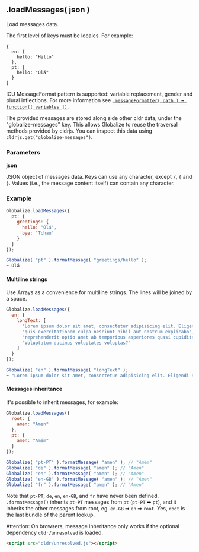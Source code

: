 ## .loadMessages( json )

Load messages data.

The first level of keys must be locales. For example:

```
{
  en: {
    hello: "Hello"
  },
  pt: {
    hello: "Olá"
  }
}
```

ICU MessageFormat pattern is supported: variable replacement, gender and plural
inflections. For more information see [`.messageFormatter( path ) ➡ function([
variables ])`](./message-formatter.md).

The provided messages are stored along side other cldr data, under the
"globalize-messages" key. This allows Globalize to reuse the traversal methods
provided by cldrjs. You can inspect this data using
`cldrjs.get("globalize-messages")`.

### Parameters

**json**

JSON object of messages data. Keys can use any character, except `/`, `{` and
`}`. Values (i.e., the message content itself) can contain any character.

### Example

```javascript
Globalize.loadMessages({
  pt: {
    greetings: {
      hello: "Olá",
      bye: "Tchau"
    }
  }
});

Globalize( "pt" ).formatMessage( "greetings/hello" );
➡ Olá
```

#### Multiline strings

Use Arrays as a convenience for multiline strings. The lines will be joined by a
space.

```javascript
Globalize.loadMessages({
  en: {
    longText: [
      "Lorem ipsum dolor sit amet, consectetur adipisicing elit. Eligendi non",
      "quis exercitationem culpa nesciunt nihil aut nostrum explicabo",
      "reprehenderit optio amet ab temporibus asperiores quasi cupiditate.",
      "Voluptatum ducimus voluptates voluptas?"
    ]
  }
});

Globalize( "en" ).formatMessage( "longText" );
➡ "Lorem ipsum dolor sit amet, consectetur adipisicing elit. Eligendi non quis exercitationem culpa nesciunt nihil aut nostrum explicabo reprehenderit optio amet ab temporibus asperiores quasi cupiditate. Voluptatum ducimus voluptates voluptas?"
```

#### Messages inheritance

It's possible to inherit messages, for example:

```javascript
Globalize.loadMessages({
  root: {
    amen: "Amen"
  },
  pt: {
    amen: "Amém"
  }
});

Globalize( "pt-PT" ).formatMessage( "amen" ); // "Amém"
Globalize( "de" ).formatMessage( "amen" ); // "Amen"
Globalize( "en" ).formatMessage( "amen" ); // "Amen"
Globalize( "en-GB" ).formatMessage( "amen" ); // "Amen"
Globalize( "fr" ).formatMessage( "amen" ); // "Amen"
```

Note that `pt-PT`, `de`, `en`, `en-GB`, and `fr` have never been defined.
`.formatMessage()` inherits `pt-PT` messages from `pt` (`pt-PT` ➡ `pt`), and
it inherits the other messages from root, eg. `en-GB` ➡ `en` ➡ `root`. Yes,
`root` is the last bundle of the parent lookup.

Attention: On browsers, message inheritance only works if the optional
dependency `cldr/unresolved` is loaded.

```html
<script src="cldr/unresolved.js"></script>
```
